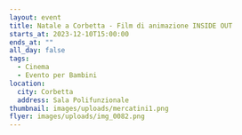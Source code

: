 ```yaml
---
layout: event
title: Natale a Corbetta - Film di animazione INSIDE OUT
starts_at: 2023-12-10T15:00:00
ends_at: ""
all_day: false
tags:
  - Cinema
  - Evento per Bambini
location:
  city: Corbetta
  address: Sala Polifunzionale
thumbnail: images/uploads/mercatini1.png
flyer: images/uploads/img_0082.png
---
```

